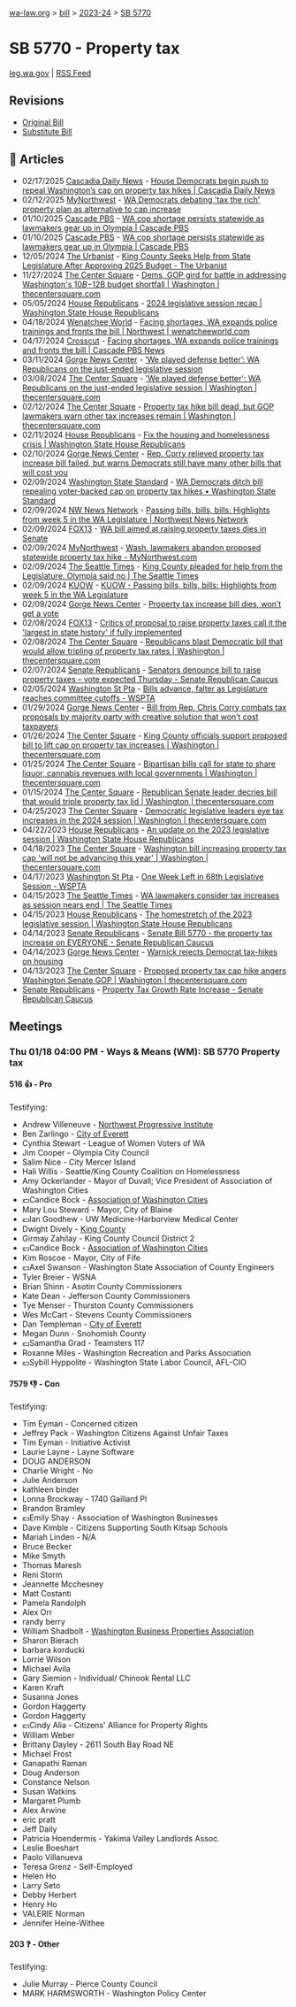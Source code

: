 [wa-law.org](/) > [bill](/bill/) > [2023-24](/bill/2023-24/) > [SB 5770](/bill/2023-24/sb/5770/)

# SB 5770 - Property tax
[leg.wa.gov](https://app.leg.wa.gov/billsummary?BillNumber=5770&Year=2023&Initiative=false) | [RSS Feed](./rss.xml)

## Revisions
* [Original Bill](1/)
* [Substitute Bill](S/)

## 📰 Articles
* 02/17/2025 [Cascadia Daily News](/org/cascadia_daily_news/) - [House Democrats begin push to repeal Washington’s cap on property tax hikes | Cascadia Daily News](https://www.cascadiadaily.com/2025/feb/17/house-democrats-begin-push-to-repeal-washingtons-cap-on-property-tax-hikes/#:~:text=pushed%20a%20bill%20last%20year)
* 02/12/2025 [MyNorthwest](/org/mynorthwest/) - [WA Democrats debating 'tax the rich' property plan as alternative to cap increase](https://mynorthwest.com/mynorthwest-politics/wa-democrat-tax/4044645#:~:text=Senate%20Bill%205770)
* 01/10/2025 [Cascade PBS](/org/cascade_pbs/) - [WA cop shortage persists statewide as lawmakers gear up in Olympia | Cascade PBS](https://crosscut.com/politics/2025/01/wa-cop-shortage-persists-statewide-lawmakers-gear-olympia#:~:text=Senate%20Bill%205770)
* 01/10/2025 [Cascade PBS](/org/cascade_pbs/) - [WA cop shortage persists statewide as lawmakers gear up in Olympia | Cascade PBS](https://www.cascadepbs.org/politics/2025/01/wa-cop-shortage-persists-statewide-lawmakers-gear-olympia#:~:text=Senate%20Bill%205770)
* 12/05/2024 [The Urbanist](/org/the_urbanist/) - [King County Seeks Help from State Legislature After Approving 2025 Budget - The Urbanist](https://www.theurbanist.org/2024/12/05/king-county-seeks-budget-help-from-state/#:~:text=2024%20bill)
* 11/27/2024 [The Center Square](/org/the_center_square/) - [Dems, GOP gird for battle in addressing Washington's $10B-$12B budget shortfall | Washington | thecentersquare.com](https://www.thecentersquare.com/washington/article_1442be4a-ace9-11ef-a4cb-d3639337aea9.html#:~:text=Senate%20Bill%205770)
* 05/05/2024 [House Republicans](/org/house_republicans/) - [2024 legislative session recap | Washington State House Republicans](http://houserepublicans.wa.gov/current/2024-legislative-session-recap/#:~:text=Senate%20Bill%205770)
* 04/18/2024 [Wenatchee World](/org/wenatchee_world/) - [Facing shortages, WA expands police trainings and fronts the bill | Northwest | wenatcheeworld.com](https://www.wenatcheeworld.com/news/northwest/facing-shortages-wa-expands-police-trainings-and-fronts-the-bill/article_4d3185fc-fd9d-11ee-8c3b-03dbcfb22b77.html#:~:text=Senate%20Bill%205770)
* 04/17/2024 [Crosscut](/org/crosscut/) - [Facing shortages, WA expands police trainings and fronts the bill | Cascade PBS News](https://crosscut.com/news/2024/04/facing-shortages-wa-expands-police-trainings-and-fronts-bill#:~:text=Senate%20Bill%205770)
* 03/11/2024 [Gorge News Center](/org/gorge_news_center/) - [‘We played defense better’: WA Republicans on the just-ended legislative session](https://gorgenewscenter.com/2024/03/11/we-played-defense-better-wa-republicans-on-the-just-ended-legislative-session/#:~:text=Senate%20Bill%205770)
* 03/08/2024 [The Center Square](/org/the_center_square/) - ['We played defense better': WA Republicans on the just-ended legislative session | Washington | thecentersquare.com](https://www.thecentersquare.com/washington/article_ff903bd8-dd83-11ee-955d-fb20f554782d.html#:~:text=Senate%20Bill%205770)
* 02/12/2024 [The Center Square](/org/the_center_square/) - [Property tax hike bill dead, but GOP lawmakers warn other tax increases remain | Washington | thecentersquare.com](https://www.thecentersquare.com/washington/article_e0346100-c9ed-11ee-9a92-4325a289d9d8.html#:~:text=Senate%20Bill%205770)
* 02/11/2024 [House Republicans](/org/house_republicans/) - [Fix the housing and homelessness crisis | Washington State House Republicans](http://houserepublicans.wa.gov/current/fix-the-housing-and-homelessness-crisis/#:~:text=proposal)
* 02/10/2024 [Gorge News Center](/org/gorge_news_center/) - [Rep. Corry relieved property tax increase bill failed, but warns Democrats still have many other bills that will cost you](https://gorgenewscenter.com/2024/02/10/rep-corry-relieved-property-tax-increase-bill-failed-but-warns-democrats-still-have-many-other-bills-that-will-cost-you/#:~:text=Senate%20Bill%205770)
* 02/09/2024 [Washington State Standard](/org/washington_state_standard/) - [WA Democrats ditch bill repealing voter-backed cap on property tax hikes • Washington State Standard](https://washingtonstatestandard.com/2024/02/09/wa-democrats-ditch-bill-repealing-voter-backed-cap-on-property-tax-hikes/#:~:text=Senate%20Bill%205770)
* 02/09/2024 [NW News Network](/org/nw_news_network/) - [Passing bills, bills, bills: Highlights from week 5 in the WA Legislature | Northwest News Network](https://www.nwnewsnetwork.org/2024-02-09/passing-bills-bills-bills-highlights-from-week-5-in-the-wa-legislature#:~:text=Senate%20Bill%205770)
* 02/09/2024 [FOX13](/org/fox13/) - [WA bill aimed at raising property taxes dies in Senate](https://www.fox13seattle.com/news/wa-bill-aimed-at-raising-property-taxes-dies-in-senate#:~:text=Senate%20Bill%205770)
* 02/09/2024 [MyNorthwest](/org/mynorthwest/) - [Wash. lawmakers abandon proposed statewide property tax hike - MyNorthwest.com](https://mynorthwest.com/3950197/lawmakers-abandon-proposed-statewide-property-tax-hike/#:~:text=Senate%20Bill%205770%20(SB%205770))
* 02/09/2024 [The Seattle Times](/org/the_seattle_times/) - [King County pleaded for help from the Legislature. Olympia said no | The Seattle Times](https://www.seattletimes.com/seattle-news/politics/king-county-pleaded-for-help-from-the-legislature-olympia-said-no/#:~:text=Senate%20Bill%205770)
* 02/09/2024 [KUOW](/org/kuow/) - [KUOW - Passing bills, bills, bills: Highlights from week 5 in the WA Legislature](https://www.kuow.org/stories/passing-bills-bills-bills-highlights-from-week-5-in-the-wa-legislature#:~:text=Senate%20Bill%205770)
* 02/09/2024 [Gorge News Center](/org/gorge_news_center/) - [Property tax increase bill dies, won’t get a vote](https://gorgenewscenter.com/2024/02/09/property-tax-increase-bill-dies-wont-get-a-vote/#:~:text=Senate%20Bill%205770)
* 02/08/2024 [FOX13](/org/fox13/) - [Critics of proposal to raise property taxes call it the 'largest in state history' if fully implemented](https://www.fox13seattle.com/news/critics-of-proposal-to-raise-property-taxes-calling-it-the-largest-in-state-history-if-fully-implemented#:~:text=Senate%20bill%205770)
* 02/08/2024 [The Center Square](/org/the_center_square/) - [Republicans blast Democratic bill that would allow tripling of property tax rates | Washington | thecentersquare.com](https://www.thecentersquare.com/washington/article_3ca01156-c6cd-11ee-8a5a-03c294c89ee3.html#:~:text=Senate%20Bill%205770)
* 02/07/2024 [Senate Republicans](/org/senate_republicans/) - [Senators denounce bill to raise property taxes – vote expected Thursday - Senate Republican Caucus](https://src.wastateleg.org/blog/senators-denounce-bill-raise-property-taxes-vote-expected-thursday/#:~:text=Senate%20Bill%205770.)
* 02/05/2024 [Washington St Pta](/org/washington_st_pta/) - [Bills advance, falter as Legislature reaches committee cutoffs - WSPTA](https://www.wastatepta.org/bills-advance-falter-as-legislature-reaches-committee-cutoffs/#:~:text=SB%205770)
* 01/29/2024 [Gorge News Center](/org/gorge_news_center/) - [Bill from Rep. Chris Corry combats tax proposals by majority party with creative solution that won’t cost taxpayers](https://gorgenewscenter.com/2024/01/29/bill-from-rep-chris-corry-combats-tax-proposals-by-majority-party-with-creative-solution-that-wont-cost-taxpayers/#:~:text=Senate%20Bill%205770)
* 01/26/2024 [The Center Square](/org/the_center_square/) - [King County officials support proposed bill to lift cap on property tax increases | Washington | thecentersquare.com](https://www.thecentersquare.com/washington/article_4a8da876-bc75-11ee-a77d-43b0d8fcba45.html#:~:text=Senate%20Bill%205770)
* 01/25/2024 [The Center Square](/org/the_center_square/) - [Bipartisan bills call for state to share liquor, cannabis revenues with local governments | Washington | thecentersquare.com](https://www.thecentersquare.com/washington/article_ab87f188-bbd3-11ee-9eef-5b82c2a521f1.html#:~:text=Senate%20Bill%205770)
* 01/15/2024 [The Center Square](/org/the_center_square/) - [Republican Senate leader decries bill that would triple property tax lid | Washington | thecentersquare.com](https://www.thecentersquare.com/washington/article_9d5615ac-b3dd-11ee-9e47-3f895f6fdf00.html#:~:text=Senate%20Bill%205770)
* 04/25/2023 [The Center Square](/org/the_center_square/) - [Democratic legislative leaders eye tax increases in the 2024 session | Washington | thecentersquare.com](https://www.thecentersquare.com/washington/article_7baa9df8-e3a7-11ed-8fba-63da7f24bc2a.html#:~:text=SB%205770)
* 04/22/2023 [House Republicans](/org/house_republicans/) - [An update on the 2023 legislative session | Washington State House Republicans](https://houserepublicans.wa.gov/current/an-update-on-the-2023-legislative-session/#:~:text=Senate%20Bill%205770)
* 04/18/2023 [The Center Square](/org/the_center_square/) - [Washington bill increasing property tax cap 'will not be advancing this year' | Washington | thecentersquare.com](https://www.thecentersquare.com/washington/article_86c28a2e-de1c-11ed-93c0-cf9b24ad6997.html#:~:text=SB%205770)
* 04/17/2023 [Washington St Pta](/org/washington_st_pta/) - [One Week Left in 68th Legislative Session - WSPTA](https://www.wastatepta.org/one-week-left-in-68th-legislative-session/#:~:text=SB%205770)
* 04/15/2023 [The Seattle Times](/org/the_seattle_times/) - [WA lawmakers consider tax increases as session nears end | The Seattle Times](https://www.seattletimes.com/seattle-news/politics/wa-lawmakers-eye-tax-increases-as-session-nears-end/#:~:text=Senate%20Bill%205770)
* 04/15/2023 [House Republicans](/org/house_republicans/) - [The homestretch of the 2023 legislative session | Washington State House Republicans](https://houserepublicans.wa.gov/current/the-homestretch-of-the-2023-legislative-session/#:~:text=Senate%20Bill%205770)
* 04/14/2023 [Senate Republicans](/org/senate_republicans/) - [Senate Bill 5770 - the property tax increase on EVERYONE - Senate Republican Caucus](https://src.wastateleg.org/blog/fiscal-impact-senate-bill-5770/#:~:text=Senate%20Bill%205770.)
* 04/14/2023 [Gorge News Center](/org/gorge_news_center/) - [Warnick rejects Democrat tax-hikes on housing](https://gorgenewscenter.com/2023/04/14/warnick-rejects-democrat-tax-hikes-on-housing/#:~:text=Senate%20Bill%205770)
* 04/13/2023 [The Center Square](/org/the_center_square/) - [Proposed property tax cap hike angers Washington Senate GOP | Washington | thecentersquare.com](https://www.thecentersquare.com/washington/article_3e3032ca-da43-11ed-90f3-a7aca1ba305f.html#:~:text=Senate%20Bill%205770%20states)
* [Senate Republicans](/org/senate_republicans/) - [Property Tax Growth Rate Increase - Senate Republican Caucus](https://src.wastateleg.org/sb-5770-property-tax-growth-rate-increase/#:~:text=Senate%20Bill%205770)

## Meetings
### Thu 01/18 04:00 PM - Ways & Means (WM): SB 5770 Property tax
#### 516 👍 - Pro
Testifying:
* Andrew Villeneuve - [Northwest Progressive Institute](/org/northwest_progressive_institute/)
* Ben Zarlingo - [City of Everett](/org/city_of_everett/)
* Cynthia Stewart - League of Women Voters of WA
* Jim Cooper - Olympia City Council
* Salim Nice - City Mercer Island
* Hali Willis - Seattle/King County Coalition on Homelessness
* Amy Ockerlander - Mayor of Duvall; Vice President of Association of Washington Cities
* 💵Candice Bock - [Association of Washington Cities](/org/association_of_washington_cities/)
* Mary Lou Steward - Mayor, City of Blaine
* 💵Ian Goodhew - UW Medicine-Harborview Medical Center
* Dwight Dively - [King County](/org/king_county/)
* Girmay Zahilay - King County Council District 2
* 💵Candice Bock - [Association of Washington Cities](/org/association_of_washington_cities/)
* Kim Roscoe - Mayor, City of Fife
* 💵Axel Swanson - Washington State Association of County Engineers
* Tyler Breier - WSNA
* Brian Shinn - Asotin County Commissioners
* Kate Dean - Jefferson County Commissioners
* Tye Menser - Thurston County Commissioners
* Wes McCart - Stevens County Commissioners
* Dan Templeman - [City of Everett](/org/city_of_everett/)
* Megan Dunn - Snohomish County
* 💵Samantha Grad - Teamsters 117
* Roxanne Miles - Washington Recreation and Parks Association
* 💵Sybill Hyppolite - Washington State Labor Council, AFL-CIO

#### 7579 👎 - Con
Testifying:
* Tim Eyman - Concerned citizen
* Jeffrey Pack - Washington Citizens Against Unfair Taxes
* Tim Eyman - Initiative Activist
* Laurie Layne - Layne Software
* DOUG ANDERSON
* Charlie Wright - No
* Julie Anderson
* kathleen binder
* Lonna Brockway - 1740 Gaillard Pl
* Brandon Bramley
* 💵Emily Shay - Association of Washington Businesses
* Dave Kimble - Citizens Supporting South Kitsap Schools
* Mariah Linden - N/A
* Bruce Becker
* Mike Smyth
* Thomas Maresh
* Reni Storm
* Jeannette Mcchesney
* Matt Costanti
* Pamela Randolph
* Alex Orr
* randy berry
* William Shadbolt - [Washington Business Properties Association](/org/washington_business_properties_association/)
* Sharon Bierach
* barbara korducki
* Lorrie Wilson
* Michael Avila
* Gary Siemion - Individual/ Chinook Rental LLC
* Karen Kraft
* Susanna Jones
* Gordon Haggerty
* Gordon Haggerty
* 💵Cindy Alia - Citizens' Alliance for Property Rights
* William Weber
* Brittany Dayley - 2611 South Bay Road NE
* Michael Frost
* Ganapathi Raman
* Doug Anderson
* Constance Nelson
* Susan Watkins
* Margaret Plumb
* Alex Arwine
* eric pratt
* Jeff Daily
* Patricia Hoendermis - Yakima Valley Landlords Assoc.
* Leslie Boeshart
* Paolo Villanueva
* Teresa Grenz - Self-Employed
* Helen Ho
* Larry Seto
* Debby Herbert
* Henry Ho
* VALERIE Norman
* Jennifer Heine-Withee

#### 203 ❓ - Other
Testifying:
* Julie Murray - Pierce County Council
* MARK HARMSWORTH - Washington Policy Center
